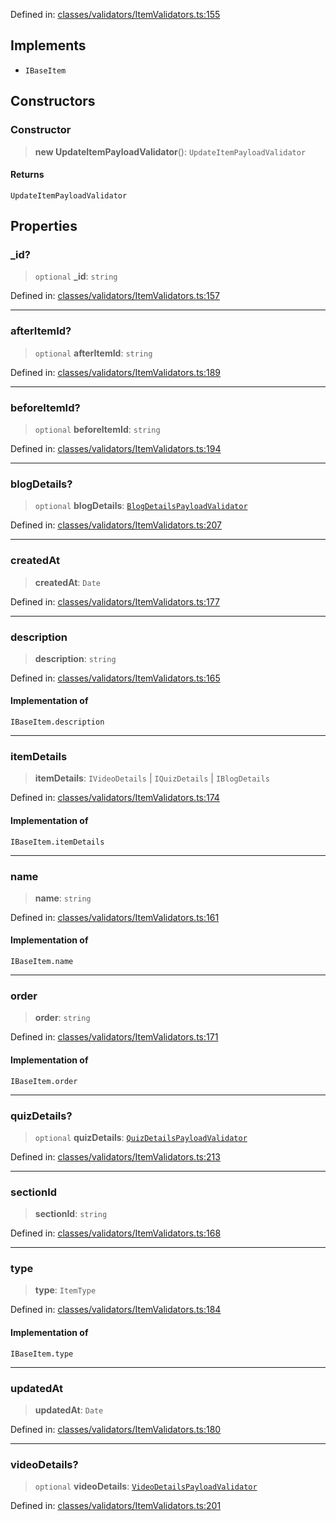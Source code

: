 Defined in: [classes/validators/ItemValidators.ts:155](https://github.com/continuousactivelearning/cal/blob/e8382d8ddbcc1815082ca613a620a97f6d2451f9/backend/src/modules/courses/classes/validators/ItemValidators.ts#L155)

## Implements

- `IBaseItem`

## Constructors

### Constructor

> **new UpdateItemPayloadValidator**(): `UpdateItemPayloadValidator`

#### Returns

`UpdateItemPayloadValidator`

## Properties

### \_id?

> `optional` **\_id**: `string`

Defined in: [classes/validators/ItemValidators.ts:157](https://github.com/continuousactivelearning/cal/blob/e8382d8ddbcc1815082ca613a620a97f6d2451f9/backend/src/modules/courses/classes/validators/ItemValidators.ts#L157)

***

### afterItemId?

> `optional` **afterItemId**: `string`

Defined in: [classes/validators/ItemValidators.ts:189](https://github.com/continuousactivelearning/cal/blob/e8382d8ddbcc1815082ca613a620a97f6d2451f9/backend/src/modules/courses/classes/validators/ItemValidators.ts#L189)

***

### beforeItemId?

> `optional` **beforeItemId**: `string`

Defined in: [classes/validators/ItemValidators.ts:194](https://github.com/continuousactivelearning/cal/blob/e8382d8ddbcc1815082ca613a620a97f6d2451f9/backend/src/modules/courses/classes/validators/ItemValidators.ts#L194)

***

### blogDetails?

> `optional` **blogDetails**: [`BlogDetailsPayloadValidator`](BlogDetailsPayloadValidator.md)

Defined in: [classes/validators/ItemValidators.ts:207](https://github.com/continuousactivelearning/cal/blob/e8382d8ddbcc1815082ca613a620a97f6d2451f9/backend/src/modules/courses/classes/validators/ItemValidators.ts#L207)

***

### createdAt

> **createdAt**: `Date`

Defined in: [classes/validators/ItemValidators.ts:177](https://github.com/continuousactivelearning/cal/blob/e8382d8ddbcc1815082ca613a620a97f6d2451f9/backend/src/modules/courses/classes/validators/ItemValidators.ts#L177)

***

### description

> **description**: `string`

Defined in: [classes/validators/ItemValidators.ts:165](https://github.com/continuousactivelearning/cal/blob/e8382d8ddbcc1815082ca613a620a97f6d2451f9/backend/src/modules/courses/classes/validators/ItemValidators.ts#L165)

#### Implementation of

`IBaseItem.description`

***

### itemDetails

> **itemDetails**: `IVideoDetails` \| `IQuizDetails` \| `IBlogDetails`

Defined in: [classes/validators/ItemValidators.ts:174](https://github.com/continuousactivelearning/cal/blob/e8382d8ddbcc1815082ca613a620a97f6d2451f9/backend/src/modules/courses/classes/validators/ItemValidators.ts#L174)

#### Implementation of

`IBaseItem.itemDetails`

***

### name

> **name**: `string`

Defined in: [classes/validators/ItemValidators.ts:161](https://github.com/continuousactivelearning/cal/blob/e8382d8ddbcc1815082ca613a620a97f6d2451f9/backend/src/modules/courses/classes/validators/ItemValidators.ts#L161)

#### Implementation of

`IBaseItem.name`

***

### order

> **order**: `string`

Defined in: [classes/validators/ItemValidators.ts:171](https://github.com/continuousactivelearning/cal/blob/e8382d8ddbcc1815082ca613a620a97f6d2451f9/backend/src/modules/courses/classes/validators/ItemValidators.ts#L171)

#### Implementation of

`IBaseItem.order`

***

### quizDetails?

> `optional` **quizDetails**: [`QuizDetailsPayloadValidator`](QuizDetailsPayloadValidator.md)

Defined in: [classes/validators/ItemValidators.ts:213](https://github.com/continuousactivelearning/cal/blob/e8382d8ddbcc1815082ca613a620a97f6d2451f9/backend/src/modules/courses/classes/validators/ItemValidators.ts#L213)

***

### sectionId

> **sectionId**: `string`

Defined in: [classes/validators/ItemValidators.ts:168](https://github.com/continuousactivelearning/cal/blob/e8382d8ddbcc1815082ca613a620a97f6d2451f9/backend/src/modules/courses/classes/validators/ItemValidators.ts#L168)

***

### type

> **type**: `ItemType`

Defined in: [classes/validators/ItemValidators.ts:184](https://github.com/continuousactivelearning/cal/blob/e8382d8ddbcc1815082ca613a620a97f6d2451f9/backend/src/modules/courses/classes/validators/ItemValidators.ts#L184)

#### Implementation of

`IBaseItem.type`

***

### updatedAt

> **updatedAt**: `Date`

Defined in: [classes/validators/ItemValidators.ts:180](https://github.com/continuousactivelearning/cal/blob/e8382d8ddbcc1815082ca613a620a97f6d2451f9/backend/src/modules/courses/classes/validators/ItemValidators.ts#L180)

***

### videoDetails?

> `optional` **videoDetails**: [`VideoDetailsPayloadValidator`](VideoDetailsPayloadValidator.md)

Defined in: [classes/validators/ItemValidators.ts:201](https://github.com/continuousactivelearning/cal/blob/e8382d8ddbcc1815082ca613a620a97f6d2451f9/backend/src/modules/courses/classes/validators/ItemValidators.ts#L201)
